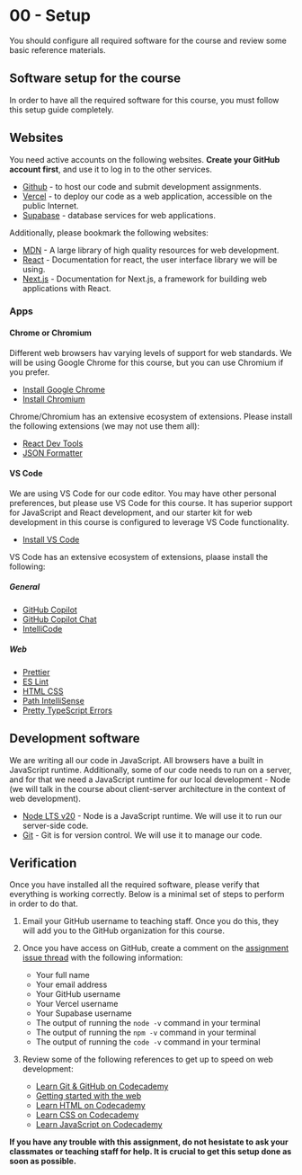 # 00 - Setup

You should configure all required software for the course and review some basic
reference materials.

## Software setup for the course

In order to have all the required software for this course, you must follow this
setup guide completely.

## Websites

You need active accounts on the following websites. **Create your GitHub account
first**, and use it to log in to the other services.

- [Github](https://github.com) - to host our code and submit development
  assignments.
- [Vercel](https://vercel.com) - to deploy our code as a web application,
  accessible on the public Internet.
- [Supabase](https://supabase.com) - database services for web applications.

Additionally, please bookmark the following websites:

- [MDN](https://developer.mozilla.org/en-US/) - A large library of high quality
  resources for web development.
- [React](https://react.dev) - Documentation for react, the user interface
  library we will be using.
- [Next.js](https://nextjs.org) - Documentation for Next.js, a framework for
  building web applications with React.

### Apps

#### Chrome or Chromium

Different web browsers hav varying levels of support for web standards. We will
be using Google Chrome for this course, but you can use Chromium if you prefer.

- [Install Google Chrome](https://www.google.com/chrome/)
- [Install Chromium](https://www.chromium.org/developers/how-tos/get-the-code/)

Chrome/Chromium has an extensive ecosystem of extensions. Please install the
following extensions (we may not use them all):

- [React Dev Tools](https://chromewebstore.google.com/detail/react-developer-tools/fmkadmapgofadopljbjfkapdkoienihi)
- [JSON Formatter](https://chromewebstore.google.com/detail/json-formatter/bcjindcccaagfpapjjmafapmmgkkhgoa)

#### VS Code

We are using VS Code for our code editor. You may have other personal
preferences, but please use VS Code for this course. It has superior support for
JavaScript and React development, and our starter kit for web development in
this course is configured to leverage VS Code functionality.

- [Install VS Code](https://code.visualstudio.com)

VS Code has an extensive ecosystem of extensions, plaase install the following:

##### General

- [GitHub Copilot](https://marketplace.visualstudio.com/items?itemName=GitHub.copilot)
- [GitHub Copilot Chat](https://marketplace.visualstudio.com/items?itemName=GitHub.copilot-chat)
- [IntelliCode](https://marketplace.visualstudio.com/items?itemName=VisualStudioExptTeam.vscodeintellicode)

##### Web

- [Prettier](https://marketplace.visualstudio.com/items?itemName=esbenp.prettier-vscode)
- [ES Lint](https://marketplace.visualstudio.com/items?itemName=dbaeumer.vscode-eslint)
- [HTML CSS](https://marketplace.visualstudio.com/items?itemName=ecmel.vscode-html-css)
- [Path IntelliSense](https://marketplace.visualstudio.com/items?itemName=christian-kohler.path-intellisense)
- [Pretty TypeScript Errors](https://marketplace.visualstudio.com/items?itemName=yoavbls.pretty-ts-errors)

## Development software

We are writing all our code in JavaScript. All browsers have a built in
JavaScript runtime. Additionally, some of our code needs to run on a server, and
for that we need a JavaScript runtime for our local development - Node (we will
talk in the course about client-server architecture in the context of web
development).

- [Node LTS v20](https://nodejs.org/en/download) - Node is a JavaScript runtime.
  We will use it to run our server-side code.
- [Git](https://git-scm.com/book/en/v2/Getting-Started-Installing-Git) - Git is
  for version control. We will use it to manage our code.

## Verification

Once you have installed all the required software, please verify that everything
is working correctly. Below is a minimal set of steps to perform in order to do
that.

1. Email your GitHub username to teaching staff. Once you do this, they will add
   you to the GitHub organization for this course.

2. Once you have access on GitHub, create a comment on the
   [assignment issue thread](https://github.com/product-jam-2025/course/issues/1)
   with the following information:

   - Your full name
   - Your email address
   - Your GitHub username
   - Your Vercel username
   - Your Supabase username
   - The output of running the `node -v` command in your terminal
   - The output of running the `npm -v` command in your terminal
   - The output of running the `code -v` command in your terminal

3. Review some of the following references to get up to speed on web
   development:

   - [Learn Git & GitHub on Codecademy](https://www.codecademy.com/learn/learn-git)
   - [Getting started with the web](https://developer.mozilla.org/en-US/docs/Learn/Getting_started_with_the_web)
   - [Learn HTML on Codecademy](https://www.codecademy.com/learn/learn-html)
   - [Learn CSS on Codecademy](https://www.codecademy.com/learn/learn-css)
   - [Learn JavaScript on Codecademy](https://www.codecademy.com/learn/introduction-to-javascript)

**If you have any trouble with this assignment, do not hesistate to ask your
classmates or teaching staff for help. It is crucial to get this setup done as
soon as possible.**
